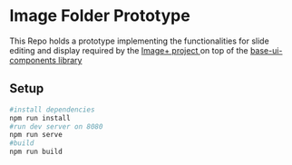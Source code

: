 # Image Folder Prototype

This Repo holds a prototype implementing the functionalities for slide editing and display required by the [Image+ project ](https://imageplus.at/)
on top of the [base-ui-components library](https://github.com/base-angewandte/base-ui-components)


## Setup
```bash
#install dependencies
npm run install
#run dev server on 8080
npm run serve
#build
npm run build
```

